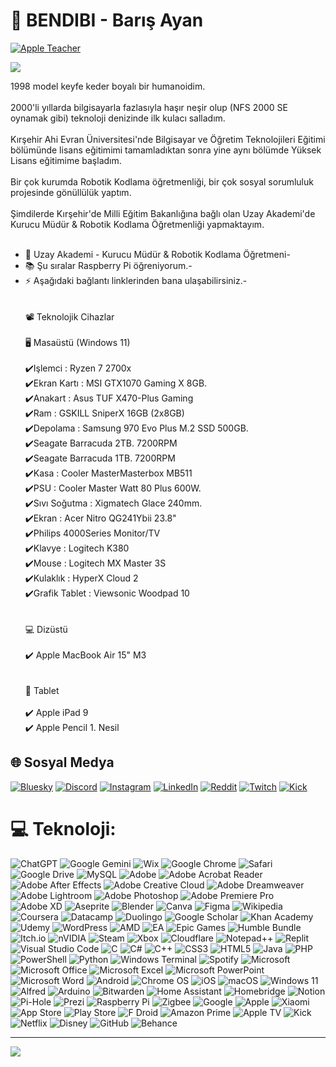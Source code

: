 # 💫 BENDIBI - Barış Ayan
[![Apple Teacher](https://i.hizliresim.com/h59ek99.png)](https://education.apple.com/forum/apple-groups/apple-teacher)<br>

![](https://komarev.com/ghpvc/?username=dbarisayan&color=blue)

1998 model keyfe keder boyalı bir humanoidim.<br><br>
2000'li yıllarda bilgisayarla fazlasıyla haşır neşir olup (NFS 2000 SE oynamak gibi) teknoloji denizinde ilk kulacı salladım.<br><br>
Kırşehir Ahi Evran Üniversitesi'nde Bilgisayar ve Öğretim Teknolojileri Eğitimi bölümünde lisans eğitimimi tamamladıktan sonra yine aynı bölümde Yüksek Lisans eğitimime başladım.<br><br>
Bir çok kurumda Robotik Kodlama öğretmenliği, bir çok sosyal sorumluluk projesinde gönüllülük yaptım.<br><br>
Şimdilerde Kırşehir'de Milli Eğitim Bakanlığına bağlı olan Uzay Akademi'de Kurucu Müdür & Robotik Kodlama Öğretmenliği yapmaktayım.<br><br>
- 🔭 Uzay Akademi - Kurucu Müdür & Robotik Kodlama Öğretmeni- <br>
- 📚 Şu sıralar Raspberry Pi öğreniyorum.- <br>
- ⚡ Aşağıdaki bağlantı linklerinden bana ulaşabilirsiniz.- <br><br><br>
📽️ Teknolojik Cihazlar<br><br>
🖥️ Masaüstü (Windows 11)<br><br>
✔️Işlemci : Ryzen 7 2700x<br>
✔️Ekran Kartı : MSI GTX1070 Gaming X 8GB.<br>
✔️Anakart : Asus TUF X470-Plus Gaming<br>
✔️Ram : GSKILL SniperX 16GB (2x8GB)<br>
✔️Depolama : Samsung 970 Evo Plus M.2 SSD 500GB.<br>
✔️Seagate Barracuda 2TB. 7200RPM<br>
✔️Seagate Barracuda 1TB. 7200RPM<br>
✔️Kasa : Cooler MasterMasterbox MB511<br>
✔️PSU : Cooler Master Watt 80 Plus 600W.<br>
✔️Sıvı Soğutma : Xigmatech Glace 240mm.<br>
✔️Ekran : Acer Nitro QG241Ybii 23.8"<br>
✔️Philips 4000Series Monitor/TV<br>
✔️Klavye : Logitech K380<br>
✔️Mouse : Logitech MX Master 3S<br>
✔️Kulaklık : HyperX Cloud 2<br>
✔️Grafik Tablet : Viewsonic Woodpad 10<br><br><br>
💻 Dizüstü<br><br>
✔️ Apple MacBook Air 15" M3<br><br><br>
📱 Tablet<br><br>
✔️ Apple iPad 9<br>
✔️ Apple Pencil 1. Nesil


## 🌐 Sosyal Medya
[![Bluesky](https://img.shields.io/badge/Bluesky-0285FF?style=for-the-badge&logo=Bluesky&logoColor=white)](https://bsky.app/profile/dibimachine.bsky.social)
[![Discord](https://img.shields.io/badge/Discord-%235865F2.svg?style=for-the-badge&logo=discord&logoColor=white)](https://discord.gg/4qDuUmE5bG) [![Instagram](https://img.shields.io/badge/Instagram-%23E4405F.svg?style=for-the-badge&logo=Instagram&logoColor=white)](https://instagram.com/dbarisayan) [![LinkedIn](https://img.shields.io/badge/linkedin-%230077B5.svg?style=for-the-badge&logo=linkedin&logoColor=white)](https://www.linkedin.com/in/dbarisayan/) [![Reddit](https://img.shields.io/badge/Reddit-FF4500?style=for-the-badge&logo=reddit&logoColor=white)](https://reddit.com/dbarisayan) [![Twitch](https://img.shields.io/badge/Twitch-%239146FF.svg?style=for-the-badge&logo=Twitch&logoColor=white)](https://twitch.tv/bendibi) [![Kick](https://img.shields.io/badge/kick-53FC18?style=for-the-badge&logo=kick&logoColor=white)](https://kick.com/bndb)

# 💻 Teknoloji:
![ChatGPT](https://img.shields.io/badge/chatGPT-74aa9c?style=for-the-badge&logo=openai&logoColor=white) ![Google Gemini](https://img.shields.io/badge/google%20gemini-8E75B2?style=for-the-badge&logo=google%20gemini&logoColor=white) 	![Wix](https://img.shields.io/badge/wix-000?style=for-the-badge&logo=wix&logoColor=white) ![Google Chrome](https://img.shields.io/badge/Google%20Chrome-4285F4?style=for-the-badge&logo=GoogleChrome&logoColor=white) ![Safari](https://img.shields.io/badge/Safari-000000?style=for-the-badge&logo=Safari&logoColor=white) ![Google Drive](https://img.shields.io/badge/Google%20Drive-4285F4?style=for-the-badge&logo=googledrive&logoColor=white) ![MySQL](https://img.shields.io/badge/mysql-4479A1.svg?style=for-the-badge&logo=mysql&logoColor=white) ![Adobe](https://img.shields.io/badge/adobe-%23FF0000.svg?style=for-the-badge&logo=adobe&logoColor=white) ![Adobe Acrobat Reader](https://img.shields.io/badge/Adobe%20Acrobat%20Reader-EC1C24.svg?style=for-the-badge&logo=Adobe%20Acrobat%20Reader&logoColor=white) ![Adobe After Effects](https://img.shields.io/badge/Adobe%20After%20Effects-9999FF.svg?style=for-the-badge&logo=Adobe%20After%20Effects&logoColor=white) ![Adobe Creative Cloud](https://img.shields.io/badge/Adobe%20Creative%20Cloud-DA1F26.svg?style=for-the-badge&logo=Adobe%20Creative%20Cloud&logoColor=white) ![Adobe Dreamweaver](https://img.shields.io/badge/Adobe%20Dreamweaver-FF61F6.svg?style=for-the-badge&logo=Adobe%20Dreamweaver&logoColor=white) ![Adobe Lightroom](https://img.shields.io/badge/Adobe%20Lightroom-31A8FF.svg?style=for-the-badge&logo=Adobe%20Lightroom&logoColor=white) ![Adobe Photoshop](https://img.shields.io/badge/adobe%20photoshop-%2331A8FF.svg?style=for-the-badge&logo=adobe%20photoshop&logoColor=white) ![Adobe Premiere Pro](https://img.shields.io/badge/Adobe%20Premiere%20Pro-9999FF.svg?style=for-the-badge&logo=Adobe%20Premiere%20Pro&logoColor=white) ![Adobe XD](https://img.shields.io/badge/Adobe%20XD-470137?style=for-the-badge&logo=Adobe%20XD&logoColor=#FF61F6) ![Aseprite](https://img.shields.io/badge/Aseprite-FFFFFF?style=for-the-badge&logo=Aseprite&logoColor=#7D929E) ![Blender](https://img.shields.io/badge/blender-%23F5792A.svg?style=for-the-badge&logo=blender&logoColor=white) ![Canva](https://img.shields.io/badge/Canva-%2300C4CC.svg?style=for-the-badge&logo=Canva&logoColor=white) ![Figma](https://img.shields.io/badge/figma-%23F24E1E.svg?style=for-the-badge&logo=figma&logoColor=white) ![Wikipedia](https://img.shields.io/badge/Wikipedia-%23000000.svg?style=for-the-badge&logo=wikipedia&logoColor=white) ![Coursera](https://img.shields.io/badge/Coursera-%230056D2.svg?style=for-the-badge&logo=Coursera&logoColor=white) ![Datacamp](https://img.shields.io/badge/Datacamp-05192D?style=for-the-badge&logo=datacamp&logoColor=03E860) ![Duolingo](https://img.shields.io/badge/Duolingo-%234DC730.svg?style=for-the-badge&logo=Duolingo&logoColor=white) ![Google Scholar](https://img.shields.io/badge/Google%20Scholar-4285F4?style=for-the-badge&logo=google-scholar&logoColor=white) ![Khan Academy](https://img.shields.io/badge/KhanAcademy-%2314BF96.svg?style=for-the-badge&logo=KhanAcademy&logoColor=white) ![Udemy](https://img.shields.io/badge/Udemy-A435F0?style=for-the-badge&logo=Udemy&logoColor=white) ![WordPress](https://img.shields.io/badge/WordPress-%23117AC9.svg?style=for-the-badge&logo=WordPress&logoColor=white) ![AMD](https://img.shields.io/badge/AMD-%23000000.svg?style=for-the-badge&logo=amd&logoColor=white) ![EA](https://img.shields.io/badge/ea-%23000000.svg?style=for-the-badge&logo=ea&logoColor=white) ![Epic Games](https://img.shields.io/badge/epicgames-%23313131.svg?style=for-the-badge&logo=epicgames&logoColor=white) ![Humble Bundle](https://img.shields.io/badge/HumbleBundle-%23494F5C.svg?style=for-the-badge&logo=HumbleBundle&logoColor=white) ![Itch.io](https://img.shields.io/badge/Itch-%23FF0B34.svg?style=for-the-badge&logo=Itch.io&logoColor=white) ![nVIDIA](https://img.shields.io/badge/nVIDIA-%2376B900.svg?style=for-the-badge&logo=nVIDIA&logoColor=white) ![Steam](https://img.shields.io/badge/steam-%23000000.svg?style=for-the-badge&logo=steam&logoColor=white) ![Xbox](https://img.shields.io/badge/xbox-%23107C10.svg?style=for-the-badge&logo=xbox&logoColor=white) ![Cloudflare](https://img.shields.io/badge/Cloudflare-F38020?style=for-the-badge&logo=Cloudflare&logoColor=white) ![Notepad++](https://img.shields.io/badge/Notepad++-90E59A.svg?style=for-the-badge&logo=notepad%2b%2b&logoColor=black) ![Replit](https://img.shields.io/badge/Replit-DD1200?style=for-the-badge&logo=Replit&logoColor=white) ![Visual Studio Code](https://img.shields.io/badge/Visual%20Studio%20Code-0078d7.svg?style=for-the-badge&logo=visual-studio-code&logoColor=white) ![C](https://img.shields.io/badge/c-%2300599C.svg?style=for-the-badge&logo=c&logoColor=white) ![C#](https://img.shields.io/badge/c%23-%23239120.svg?style=for-the-badge&logo=csharp&logoColor=white) ![C++](https://img.shields.io/badge/c++-%2300599C.svg?style=for-the-badge&logo=c%2B%2B&logoColor=white) ![CSS3](https://img.shields.io/badge/css3-%231572B6.svg?style=for-the-badge&logo=css3&logoColor=white) ![HTML5](https://img.shields.io/badge/html5-%23E34F26.svg?style=for-the-badge&logo=html5&logoColor=white) ![Java](https://img.shields.io/badge/java-%23ED8B00.svg?style=for-the-badge&logo=openjdk&logoColor=white) ![PHP](https://img.shields.io/badge/php-%23777BB4.svg?style=for-the-badge&logo=php&logoColor=white) ![PowerShell](https://img.shields.io/badge/PowerShell-%235391FE.svg?style=for-the-badge&logo=powershell&logoColor=white) ![Python](https://img.shields.io/badge/python-3670A0?style=for-the-badge&logo=python&logoColor=ffdd54) ![Windows Terminal](https://img.shields.io/badge/Windows%20Terminal-%234D4D4D.svg?style=for-the-badge&logo=windows-terminal&logoColor=white) ![Spotify](https://img.shields.io/badge/Spotify-1ED760?style=for-the-badge&logo=spotify&logoColor=white) ![Microsoft](https://img.shields.io/badge/Microsoft-0078D4?style=for-the-badge&logo=microsoft&logoColor=white) ![Microsoft Office](https://img.shields.io/badge/Microsoft_Office-D83B01?style=for-the-badge&logo=microsoft-office&logoColor=white) ![Microsoft Excel](https://img.shields.io/badge/Microsoft_Excel-217346?style=for-the-badge&logo=microsoft-excel&logoColor=white) ![Microsoft PowerPoint](https://img.shields.io/badge/Microsoft_PowerPoint-B7472A?style=for-the-badge&logo=microsoft-powerpoint&logoColor=white) ![Microsoft Word](https://img.shields.io/badge/Microsoft_Word-2B579A?style=for-the-badge&logo=microsoft-word&logoColor=white) ![Android](https://img.shields.io/badge/Android-3DDC84?style=for-the-badge&logo=android&logoColor=white) ![Chrome OS](https://img.shields.io/badge/chrome%20os-3d89fc?style=for-the-badge&logo=google%20chrome&logoColor=white) ![iOS](https://img.shields.io/badge/iOS-000000?style=for-the-badge&logo=ios&logoColor=white) ![macOS](https://img.shields.io/badge/mac%20os-000000?style=for-the-badge&logo=macos&logoColor=F0F0F0) ![Windows 11](https://img.shields.io/badge/Windows%2011-%230079d5.svg?style=for-the-badge&logo=Windows%2011&logoColor=white) ![Alfred](https://img.shields.io/badge/alfred-%235C1F87.svg?style=for-the-badge&logo=alfred) ![Arduino](https://img.shields.io/badge/-Arduino-00979D?style=for-the-badge&logo=Arduino&logoColor=white) ![Bitwarden](https://img.shields.io/badge/bitwarden-%23175DDC.svg?style=for-the-badge&logo=bitwarden&logoColor=white) ![Home Assistant](https://img.shields.io/badge/home%20assistant-%2341BDF5.svg?style=for-the-badge&logo=home-assistant&logoColor=white) ![Homebridge](https://img.shields.io/badge/homebridge-%23491F59.svg?style=for-the-badge&logo=homebridge&logoColor=white) ![Notion](https://img.shields.io/badge/Notion-%23000000.svg?style=for-the-badge&logo=notion&logoColor=white) ![Pi-Hole](https://img.shields.io/badge/pihole-%2396060C.svg?style=for-the-badge&logo=pi-hole&logoColor=white) ![Prezi](https://img.shields.io/badge/Prezi-%23000000.svg?style=for-the-badge&logo=Prezi&logoColor=white) ![Raspberry Pi](https://img.shields.io/badge/-Raspberry_Pi-C51A4A?style=for-the-badge&logo=Raspberry-Pi) ![Zigbee](https://img.shields.io/badge/zigbee-%23EB0443.svg?style=for-the-badge&logo=zigbee&logoColor=white) ![Google](https://img.shields.io/badge/google-4285F4?style=for-the-badge&logo=google&logoColor=white) ![Apple](https://img.shields.io/badge/Apple-%23000000.svg?style=for-the-badge&logo=apple&logoColor=white) ![Xiaomi](https://img.shields.io/badge/Xiaomi-%23FF6900.svg?style=for-the-badge&logo=xiaomi&logoColor=white) ![App Store](https://img.shields.io/badge/App_Store-0D96F6?style=for-the-badge&logo=app-store&logoColor=white) ![Play Store](https://img.shields.io/badge/Google_Play-414141?style=for-the-badge&logo=google-play&logoColor=white) ![F Droid](https://img.shields.io/badge/F_Droid-1976D2?style=for-the-badge&logo=f-droid&logoColor=white) ![Amazon Prime](https://img.shields.io/badge/Amazon%20Prime-0F79AF?style=for-the-badge&logo=amazonprime&logoColor=white) ![Apple TV](https://img.shields.io/badge/Apple%20TV-000000?style=for-the-badge&logo=Apple%20TV&logoColor=white) ![Kick](https://img.shields.io/badge/kick-53FC18?style=for-the-badge&logo=kick&logoColor=white) ![Netflix](https://img.shields.io/badge/Netflix-E50914?style=for-the-badge&logo=netflix&logoColor=white) ![Disney](https://img.shields.io/badge/Disney-%23006E99.svg?style=for-the-badge&logo=disney&logoColor=white) ![GitHub](https://img.shields.io/badge/github-%23121011.svg?style=for-the-badge&logo=github&logoColor=white) ![Behance](https://img.shields.io/badge/Behance-1769ff?style=for-the-badge&logo=behance&logoColor=white) 

---
[![](https://visitcount.itsvg.in/api?id=dbarisayan&icon=0&color=3)](https://visitcount.itsvg.in)

<!-- Proudly created with GPRM ( https://gprm.itsvg.in ) -->
